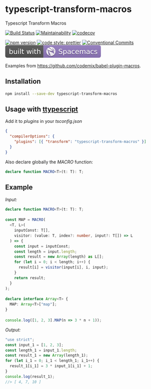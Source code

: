 <!--@[h1([pkg.name]), paragraph([pkg.description])]-->

# typescript-transform-macros

Typescript Transform Macros

<!--/@-->

[![Build Status](https://img.shields.io/travis/LeDDGroup/typescript-transform-macros/master.svg)](https://travis-ci.org/LeDDGroup/typescript-transform-macros)
[![Maintainability](https://api.codeclimate.com/v1/badges/81de2b2c8735684e4020/maintainability)](https://codeclimate.com/github/LeDDGroup/typescript-transform-macros/maintainability)
[![codecov](https://codecov.io/gh/LeDDGroup/typescript-transform-macros/branch/master/graph/badge.svg)](https://codecov.io/gh/LeDDGroup/typescript-transform-macros)

<!--@shields("npm", "prettier", "ConventionalCommits", "spacemacs")-->

[![npm version](https://img.shields.io/npm/v/typescript-transform-macros.svg)](https://www.npmjs.com/package/typescript-transform-macros) [![code style: prettier](https://img.shields.io/badge/code_style-prettier-ff69b4.svg?style=flat-square)](https://github.com/prettier/prettier) [![Conventional Commits](https://img.shields.io/badge/Conventional%20Commits-1.0.0-yellow.svg)](https://conventionalcommits.org) [![Built with Spacemacs](https://raw.githubusercontent.com/syl20bnr/spacemacs/master/assets/spacemacs-badge.svg?sanitize=true)](http://spacemacs.org)

<!--/@-->

Examples from <https://github.com/codemix/babel-plugin-macros>.

<!--@installation()-->

## Installation

```sh
npm install --save-dev typescript-transform-macros
```

<!--/@-->

## Usage with [ttypescript](https://github.com/cevek/ttypescript/)

Add it to _plugins_ in your _tsconfig.json_

```json
{
  "compilerOptions": {
    "plugins": [{ "transform": "typescript-transform-macros" }]
  }
}
```

Also declare globally the _MACRO_ function:

```ts
declare function MACRO<T>(t: T): T;
```

## Example

_Input:_

<!--@snippet("./examples/ttypescript/index.ts")-->

```ts
declare function MACRO<T>(t: T): T;

const MAP = MACRO(
  <T, L>(
    inputConst: T[],
    visitor: (value: T, index?: number, input?: T[]) => L
  ) => {
    const input = inputConst;
    const length = input.length;
    const result = new Array(length) as L[];
    for (let i = 0; i < length; i++) {
      result[i] = visitor(input[i], i, input);
    }
    return result;
  }
);

declare interface Array<T> {
  MAP: Array<T>["map"];
}

console.log([1, 2, 3].MAP(n => 3 * n + 1));
```

<!--/@-->

_Output:_

<!--@example("./examples/ttypescript/index.js")-->

```js
"use strict";
const input_1 = [1, 2, 3];
const length_1 = input_1.length;
const result_1 = new Array(length_1);
for (let i_1 = 0; i_1 < length_1; i_1++) {
  result_1[i_1] = 3 * input_1[i_1] + 1;
}
console.log(result_1);
//> [ 4, 7, 10 ]
```

<!--/@-->
